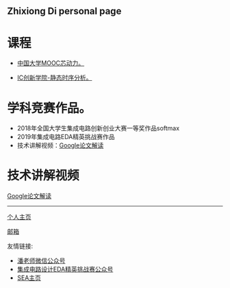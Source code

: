 Zhixiong Di personal page
---

课程
===

- [中国大学MOOC芯动力。](./class1)

- [IC创新学院-静态时序分析。](./class2)


学科竞赛作品。
===

- 2018年全国大学生集成电路创新创业大赛一等奖作品softmax
- 2019年集成电路EDA精英挑战赛作品
- 技术讲解视频：[Google论文解读](https://www.moore8.com/courses/2920)


技术讲解视频
===
[Google论文解读](https://www.moore8.com/courses/2920)

- - -

[个人主页](https://faculty.swjtu.edu.cn/dizhixiong/zh_CN/index.htm)

[邮箱](mailto:zxdi@home.swjtu.edu.cn)

友情链接:

- [潘老师微信公众号](www.baidu.com)
- [集成电路设计EDA精英挑战赛公众号](www.baidu.com)
- [SEA主页](www.baidu.com)

